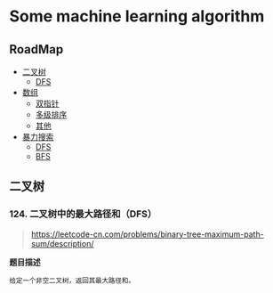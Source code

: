 # Some machine learning algorithm

RoadMap
---
- [二叉树](#二叉树)
  - [DFS](#dfs)
- [数组](#数组)
  - [双指针](#双指针)
  - [多级排序](#多级排序)
  - [其他](#其他)
- [暴力搜索](#暴力搜索)
  - [DFS](#dfs)
  - [BFS](#bfs)


## 二叉树

### 124. 二叉树中的最大路径和（DFS）
> https://leetcode-cn.com/problems/binary-tree-maximum-path-sum/description/

**题目描述**
```
给定一个非空二叉树，返回其最大路径和。
```
